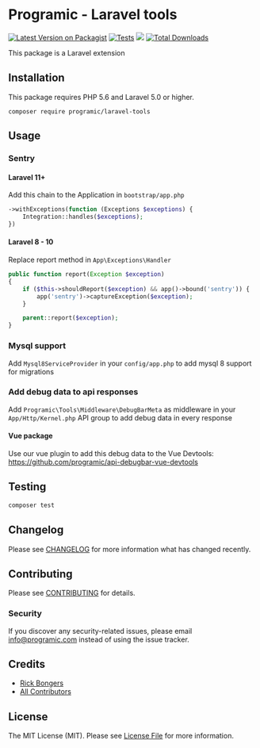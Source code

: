 # Programic - Laravel tools

[![Latest Version on Packagist](https://img.shields.io/packagist/v/programic/laravel-tools.svg?style=flat-square)](https://packagist.org/packages/programic/laravel-tools)
[![Tests](https://github.com/programic/laravel-tools/actions/workflows/tests.yml/badge.svg?branch=master)](https://github.com/programic/laravel-tools/actions/workflows/tests.yml)
![](https://github.com/programic/laravel-tools/workflows/Run%20Tests/badge.svg?branch=master)
[![Total Downloads](https://img.shields.io/packagist/dt/programic/laravel-tools.svg?style=flat-square)](https://packagist.org/packages/programic/laravel-tools)

This package is a Laravel extension

## Installation
This package requires PHP 5.6 and Laravel 5.0 or higher.

```
composer require programic/laravel-tools
```

## Usage

### Sentry
#### Laravel 11+
Add this chain to the Application in ``bootstrap/app.php``
```php
->withExceptions(function (Exceptions $exceptions) {
    Integration::handles($exceptions);
})
```
#### Laravel 8 - 10
Replace report method in ``App\Exceptions\Handler``
```php
public function report(Exception $exception)
{
    if ($this->shouldReport($exception) && app()->bound('sentry')) {
        app('sentry')->captureException($exception);
    }

    parent::report($exception);
}
```

### Mysql support
Add ``Mysql8ServiceProvider`` in your ``config/app.php`` to add mysql 8 support for migrations

### Add debug data to api responses 
Add ``Programic\Tools\Middleware\DebugBarMeta`` as middleware in your ``App/Http/Kernel.php`` API group to add debug data in every response 

#### Vue package
Use our vue plugin to add this debug data to the Vue Devtools: https://github.com/programic/api-debugbar-vue-devtools

## Testing
```bash
composer test
```

## Changelog

Please see [CHANGELOG](CHANGELOG.md) for more information what has changed recently.

## Contributing

Please see [CONTRIBUTING](CONTRIBUTING.md) for details.

### Security

If you discover any security-related issues, please email [info@programic.com](mailto:info@programic.com) instead of using the issue tracker.

## Credits

- [Rick Bongers](https://github.com/rbongers)
- [All Contributors](../../contributors)

## License

The MIT License (MIT). Please see [License File](LICENSE.md) for more information.
